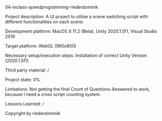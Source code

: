 04-inclass-speedprogramming-riederdominik

Project description: A UI project to utilise a scene switching script with different functionalities on each scene.

Development platform: MacOS X 11.2 (Beta), Unity 2020.1.5f1, Visual Studio 2019

Target platform: WebGL (960x600)

Necessary setup/execution steps: Installation of correct Unity Version (2020.1.5f1)

Third party material: /

Project state: 0%

Limitations: Not getting the final Count of Questions-Answered to work, because I need a cross script counting system.

Lessons Learned: /

Copyright by riederdominik